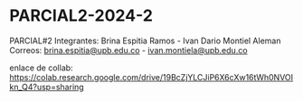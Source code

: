 # PARCIAL2-2024-2
PARCIAL#2
Integrantes: Brina Espitia Ramos - Ivan Dario Montiel Aleman
Correos: brina.espitia@upb.edu.co - ivan.montiela@upb.edu.co



enlace de collab: https://colab.research.google.com/drive/19BcZjYLCJiP6X6cXw16tWh0NVOIkn_Q4?usp=sharing

